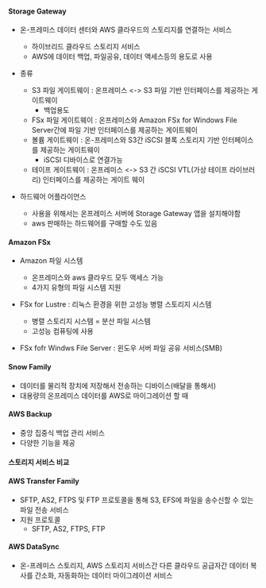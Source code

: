 #### Storage Gateway
- 온-프레미스 데이터 센터와 AWS 클라우드의 스토리지를 연결하는 서비스
	- 하이브리드 클라우드 스토리지 서비스
	- AWS에 데이터 백업, 파일공유, 데이터 액세스등의 용도로 사용

- 종류
	- S3 파일 게이트웨이 : 온프레미스 <-> S3 파일 기반 인터페이스를 제공하는 게이트웨이
		- 백업용도
	- FSx 파일 게이트웨이 : 온프레미스와 Amazon FSx for Windows File Server간에 파일 기반 인터페이스를 제공하는 게이트웨이
	- 볼륨 게이트웨이  : 온-프레미스와 S3간 iSCSI 블록 스토리지 기반 인터페이스를 제공하는 게이트웨이
		- iSCSI 디바이스로 연결가능
	- 테이프 게이트웨이 : 온프레미스 <-> S3 간 iSCSI VTL(가상 테이프 라이브러리) 인터페이스를 제공하는 게이트 웨이

- 하드웨어 어플라이언스
	- 사용을 위해서는 온프레미스 서버에 Storage Gateway 앱을 설치해야함
	- aws 판매하는 하드웨어를 구매할 수도 있음


#### Amazon FSx
- Amazon 파일 시스템
	- 온프레미스와 aws 클라우드 모두 액세스 가능
	- 4가지 유형의 파일 시스템 지원

- FSx for Lustre  : 리눅스 환경을 위한 고성능 병렬 스토리지 시스템
	- 병렬 스토리지 시스템 = 분산 파일 시스템
	- 고성능 컴퓨팅에 사용
- FSx fofr Windws File Server : 윈도우 서버 파일 공유 서비스(SMB)

#### Snow Family
- 데이터를 물리적 장치에 저장해서 전송하는 디바이스(배달을 통해서)
- 대용량의 온프레미스 데이터를 AWS로 마이그레이션 할 때

#### AWS Backup
- 중앙 집중식 백업 관리 서비스
- 다양한 기능을 제공

#### 스토리지 서비스 비교

#### AWS Transfer Family
- SFTP, AS2, FTPS 및 FTP 프로토콜을 통해  S3, EFS에 파일을 송수신할 수 있는 파일 전송 서비스
- 지원 프로토콜
	- SFTP, AS2, FTPS, FTP

#### AWS DataSync
- 온-프레미스 스토리지, AWS 스토리지 서비스간 다른 클라우드 공급자간 데이터 복사를 간소화, 자동화하는 데이터 마이그레이션 서비스
